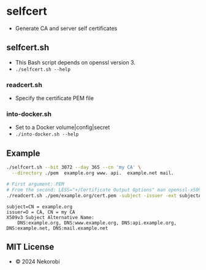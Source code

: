 # selfcert
- Generate CA and server self certificates

## selfcert.sh
- This Bash script depends on openssl version 3.
- `./selfcert.sh --help`

### readcert.sh
- Specify the certificate PEM file
### into-docker.sh
- Set to a Docker volume|config|secret
- `./into-docker.sh --help`

## Example
```bash
./selfcert.sh --bit 3072 --day 365 --cn 'my CA' \
  --directory ./pem  example.org www. api.  example.net mail.

# First argument: PEM
# From the second: LESS="+/Certificate Output Options" man openssl-x509
./readcert.sh ./pem/example.org/cert.pem -subject -issuer -ext subjectAltName
```
```text
subject=CN = example.org
issuer=O = CA, CN = my CA
X509v3 Subject Alternative Name: 
    DNS:example.org, DNS:www.example.org, DNS:api.example.org, DNS:example.net, DNS:mail.example.net
```

## MIT License
- © 2024 Nekorobi
